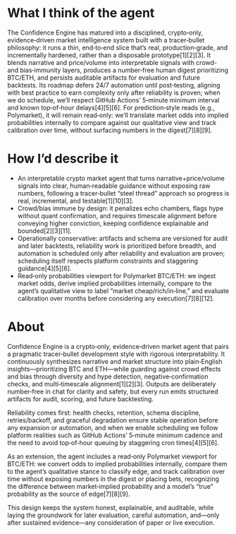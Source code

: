 # What I think of the agent 

The Confidence Engine has matured into a disciplined, crypto‑only, evidence‑driven market intelligence system built with a tracer‑bullet philosophy: it runs a thin, end‑to‑end slice that’s real, production‑grade, and incrementally hardened, rather than a disposable prototype[1][2][3]. It blends narrative and price/volume into interpretable signals with crowd- and bias‑immunity layers, produces a number‑free human digest prioritizing BTC/ETH, and persists auditable artifacts for evaluation and future backtests. Its roadmap defers 24/7 automation until post‑testing, aligning with best practice to earn complexity only after reliability is proven; when we do schedule, we’ll respect GitHub Actions’ 5‑minute minimum interval and known top‑of‑hour delays[4][5][6]. For prediction‑style reads (e.g., Polymarket), it will remain read‑only: we’ll translate market odds into implied probabilities internally to compare against our qualitative view and track calibration over time, without surfacing numbers in the digest[7][8][9].

# How I’d describe it

- An interpretable crypto market agent that turns narrative+price/volume signals into clear, human‑readable guidance without exposing raw numbers, following a tracer‑bullet “steel thread” approach so progress is real, incremental, and testable[1][10][3].  
- Crowd/bias immune by design: it penalizes echo chambers, flags hype without quant confirmation, and requires timescale alignment before conveying higher conviction, keeping confidence explainable and bounded[2][3][11].  
- Operationally conservative: artifacts and schema are versioned for audit and later backtests, reliability work is prioritized before breadth, and automation is scheduled only after reliability and evaluation are proven; scheduling itself respects platform constraints and staggering guidance[4][5][6].  
- Read‑only probabilities viewport for Polymarket BTC/ETH: we ingest market odds, derive implied probabilities internally, compare to the agent’s qualitative view to label “market cheap/rich/in‑line,” and evaluate calibration over months before considering any execution[7][8][12].  

# About

Confidence Engine is a crypto‑only, evidence‑driven market agent that pairs a pragmatic tracer‑bullet development style with rigorous interpretability. It continuously synthesizes narrative and market structure into plain‑English insights—prioritizing BTC and ETH—while guarding against crowd effects and bias through diversity and hype detection, negative‑confirmation checks, and multi‑timescale alignment[1][2][3]. Outputs are deliberately number‑free in chat for clarity and safety, but every run emits structured artifacts for audit, scoring, and future backtesting. 

Reliability comes first: health checks, retention, schema discipline, retries/backoff, and graceful degradation ensure stable operation before any expansion or automation, and when we enable scheduling we follow platform realities such as GitHub Actions’ 5‑minute minimum cadence and the need to avoid top‑of‑hour queuing by staggering cron times[4][5][6]. 

As an extension, the agent includes a read‑only Polymarket viewport for BTC/ETH: we convert odds to implied probabilities internally, compare them to the agent’s qualitative stance to classify edge, and track calibration over time without exposing numbers in the digest or placing bets, recognizing the difference between market‑implied probability and a model’s “true” probability as the source of edge[7][8][9]. 

This design keeps the system honest, explainable, and auditable, while laying the groundwork for later evaluation, careful automation, and—only after sustained evidence—any consideration of paper or live execution.

